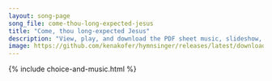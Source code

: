 ```yaml
---
layout: song-page
song_file: come-thou-long-expected-jesus
title: "Come, thou long-expected Jesus"
description: "View, play, and download the PDF sheet music, slideshow, and audio. Lyrics: Come, thou longexpected Jesus! born to set thy people free, from our fears and sins release us, let us find our rest in thee. Israel's strength and co... english christian 4part chords"
image: https://github.com/kenakofer/hymnsinger/releases/latest/download/come-thou-long-expected-jesus-trad.png
---
```


{% include choice-and-music.html %}